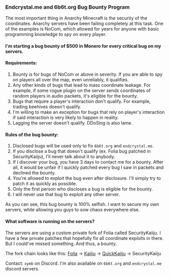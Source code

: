 ### Endcrystal.me and 6b6t.org Bug Bounty Program

The most important thing in Anarchy Minecraft is the security of the coordinates. Anarchy servers have been failing completely at this task.
One of the examples is NoCom, which allowed for years for anyone with basic programming knowledge to spy on every player.

#### I'm starting a bug bounty of $500 in Monero for every critical bug on my servers.
#### Requirements:
1. Bounty is for bugs of NoCom or above in severity. If you are able to spy on players all over the map, even unreliably, it qualifies.
2. Any other kinds of bugs that lead to mass coordinate leakage. For example, if some rogue plugin on the server sends coordinates of random players in audio packets, it's eligible for the bounty.
3. Bugs that require a player's interaction don't qualify. For example, trading beehives doesn't qualify.
4. I'm willing to make an exception for bugs that rely on player's interaction if said interaction is very likely to happen in reality.
5. Lagging the server doesn't qualify. DDoSing is also lame.

#### Rules of the bug bounty:
1. Disclosed bugs will be used only to fix `6b6t.org` and `endcrystal.me`.
2. If you disclose a bug that doesn't qualify (ex. Folia bug patched in SecurityKaiiju), I'll never talk about it to anybody.
3. If I discover your bug, you have 3 days to contact me for a bounty. After all, it would be unfair if I quickly patched every bug I saw in packets and declined the bounty.
4. You're allowed to exploit the bug even after disclosure. I'll simply try to patch it as quickly as possible.
5. Only the first person who discloses a bug is eligible for the bounty.
6. I will never use that bug to exploit any other server.

As you can see, this bug bounty is 100% selfish. I want to secure my own servers, while allowing you guys to sow chaos everywhere else.

#### What software is running on the servers?
The servers are using a custom private fork of Folia called SecurityKaiiju.
I have a few private patches that hopefully fix all coordinate exploits in there. But I could've missed something.
And thus, a bounty.

The fork chain looks like this: [Folia](https://github.com/PaperMC/Folia) -> [Kaiiju](https://github.com/kaiijuMC/Kaiiju) -> [QuickKaiiju](https://github.com/xymb-endcrystalme/QuickKaiiju) -> SecurityKaiiju

Contact: `xymb` on Discord. I'm also available on `6b6t.org` and `endcrystal.me` discord servers.
